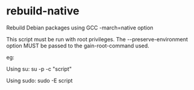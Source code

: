 # rebuild-native
Rebuild Debian packages using GCC -march=native option

This script must be run with root privileges. The --preserve-environment
option MUST be passed to the gain-root-command used.


eg:

Using su: su -p -c "script"

Using sudo: sudo -E script
